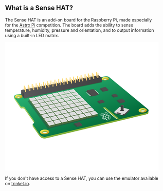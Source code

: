 ## What is a Sense HAT?

The Sense HAT is an add-on board for the Raspberry Pi, made especially for the [Astro Pi](http://astro-pi.org/) competition. The board adds the ability to sense temperature, humidity, pressure and orientation, and to output information using a built-in LED matrix.

![Sense HAT](images/sense-hat.png)

If you don't have access to a Sense HAT, you can use the emulator available on [trinket.io](https://trinket.io/).

